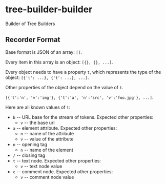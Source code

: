 # tree-builder-builder
Builder of Tree Builders

## Recorder Format

Base format is JSON of an array: `[]`.

Every item in this array is an object: `[{}, {}, ...]`.

Every object needs to have a property `t`, which represents the type of the object:
`[{'t': ...}, {'t': ...}, ...]`.

Other properties of the object depend on the value of `t`.

`[{'t':'n', 'v':'img'}, {'t':'a', 'n':'src', 'v':'foo.jpg'}, ...]`.

Here are all known values of `t`:

* `b` -- URL base for the stream of tokens. Expected other properties: 
  * `v` -- the base url
* `a` -- element attribute. Expected other properties:
  * `n` -- name of the attribute
  * `v` -- value of the attribute
* `n` -- opening tag
  * `n` -- name of the element
* `/` -- closing tag
* `t` -- text node. Expected other properties:
  * `v` -- text node value
* `c` -- comment node. Expected other properties:
  * `v` -- comment node value

